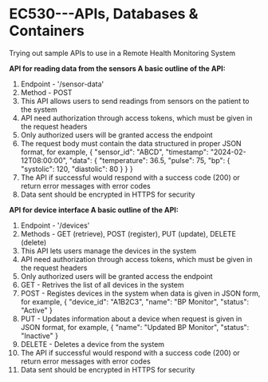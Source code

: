# EC530---APIs, Databases & Containers
Trying out sample APIs to use in a Remote Health Monitoring System

**API for reading data from the sensors
A basic outline of the API:**
1. Endpoint - '/sensor-data'
2. Method - POST
3. This API allows users to send readings from sensors on the patient to the system
4. API need authorization through access tokens, which must be given in the request headers
5. Only authorized users will be granted access the endpoint
6. The request body must contain the data structured in proper JSON format, for example,
   {
  "sensor_id": "ABCD",
  "timestamp": "2024-02-12T08:00:00",
  "data": {
    "temperature": 36.5,
    "pulse": 75,
    "bp": {
      "systolic": 120,
      "diastolic": 80
        }
      }
    }
7. The API if successful would respond with a success code (200) or return error messages with error codes
8. Data sent should be encrypted in HTTPS for security

**API for device interface
A basic outline of the API:**
1. Endpoint - '/devices'
2. Methods - GET (retrieve), POST (register), PUT (update), DELETE (delete)
3. This API lets users manage the devices in the system
4. API need authorization through access tokens, which must be given in the request headers
5. Only authorized users will be granted access the endpoint
6. GET - Retrives the list of all devices in the system
7. POST - Registes devices in the system when data is given in JSON form, for example,
   {
  "device_id": "A1B2C3",
  "name": "BP Monitor",
  "status": "Active"
    }
8. PUT - Updates information about a device when request is given in JSON format, for example,
   {
  "name": "Updated BP Monitor",
  "status": "Inactive"
    }
10. DELETE - Deletes a device from the system
11. The API if successful would respond with a success code (200) or return error messages with error codes
12. Data sent should be encrypted in HTTPS for security
